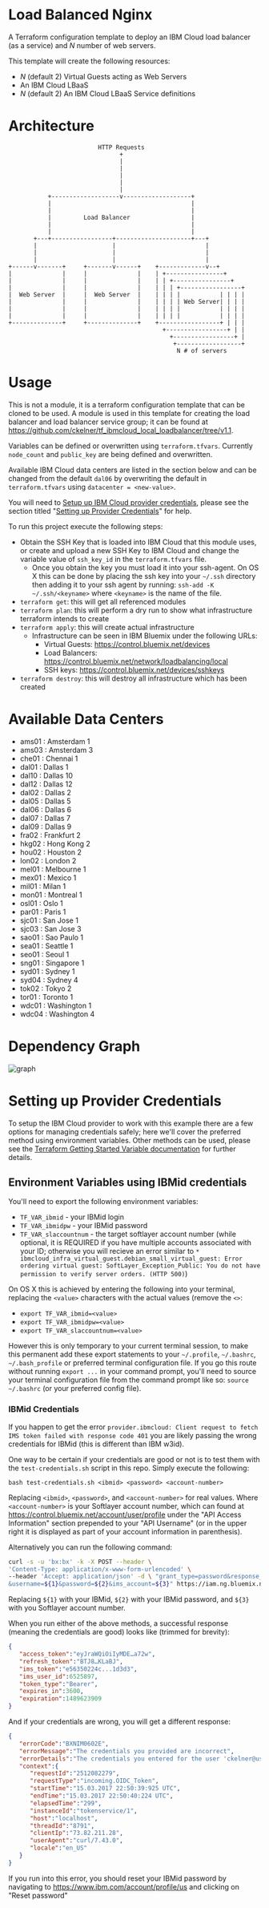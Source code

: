 # Load Balanced Nginx

A Terraform configuration template to deploy an IBM Cloud load balancer (as a service) and _N_ number of web servers.

This template will create the following resources:

- _N_ (default 2) Virtual Guests acting as Web Servers
- An IBM Cloud LBaaS
- _N_ (default 2) An IBM Cloud LBaaS Service definitions

# Architecture

```
                         HTTP Requests
                               +
                               |
                               |
                               |
                               |
                               |
           +-------------------v-------------------+
           |                                       |
           |                                       |
           |         Load Balancer                 |
           |                                       |
           |                                       |
       +---+-----------------+---------------------+---+
       |                     |                         |
       |                     |                         |
       |                     |                         |
+------v-------+     +-------v------+    +-------------v--+
|              |     |              |    | +----------------+
|              |     |              |    | | +----------------+
|              |     |              |    | | | +-----------------+
|  Web Server  |     |  Web Server  |    | | | |           | | | |
|              |     |              |    | | | | Web Server| | | |
|              |     |              |    | | | |           | | | |
|              |     |              |    | | | |           | | | |
+--------------+     +--------------+    +-----------------+ | | |
                                           +-----------------+ | |
                                             +-----------------+ |
                                              +------------------+
                                               N # of servers
```

# Usage

This is not a module, it is a terraform configuration template that can be cloned to be used. A module is used in this template for creating the load balancer and load balancer service group; it can be found at https://github.com/ckelner/tf_ibmcloud_local_loadbalancer/tree/v1.1.

Variables can be defined or overwritten using `terraform.tfvars`. Currently `node_count` and `public_key` are being defined and overwritten.

Available IBM Cloud data centers are listed in the section below and can be changed from the default `dal06` by overwriting the default in `terraform.tfvars` using `datacenter = <new-value>`.

You will need to [Setup up IBM Cloud provider credentials](#setting-up-provider-credentials), please see the section titled "[Setting up Provider Credentials](#setting-up-provider-credentials)" for help.

To run this project execute the following steps:

- Obtain the SSH Key that is loaded into IBM Cloud that this module uses, or
create and upload a new SSH Key to IBM Cloud and change the variable value of `ssh_key_id` in the `terraform.tfvars` file.
  - Once you obtain the key you must load it into your ssh-agent. On OS X this can be done by placing the ssh key into your `~/.ssh` directory then adding it to your ssh agent by running: `ssh-add -K ~/.ssh/<keyname>` where `<keyname>` is the name of the file.
- `terraform get`: this will get all referenced modules
- `terraform plan`: this will perform a dry run to show what infrastructure terraform intends to create
- `terraform apply`: this will create actual infrastructure
  - Infrastructure can be seen in IBM Bluemix under the following URLs:
    - Virtual Guests: https://control.bluemix.net/devices
    - Load Balancers: https://control.bluemix.net/network/loadbalancing/local
    - SSH keys: https://control.bluemix.net/devices/sshkeys
- `terraform destroy`: this will destroy all infrastructure which has been created

# Available Data Centers
- ams01 : Amsterdam 1
- ams03 : Amsterdam 3
- che01 : Chennai 1
- dal01 : Dallas 1
- dal10 : Dallas 10
- dal12 : Dallas 12
- dal02 : Dallas 2
- dal05 : Dallas 5
- dal06 : Dallas 6
- dal07 : Dallas 7
- dal09 : Dallas 9
- fra02 : Frankfurt 2
- hkg02 : Hong Kong 2
- hou02 : Houston 2
- lon02 : London 2
- mel01 : Melbourne 1
- mex01 : Mexico 1
- mil01 : Milan 1
- mon01 : Montreal 1
- osl01 : Oslo 1
- par01 : Paris 1
- sjc01 : San Jose 1
- sjc03 : San Jose 3
- sao01 : Sao Paulo 1
- sea01 : Seattle 1
- seo01 : Seoul 1
- sng01 : Singapore 1
- syd01 : Sydney 1
- syd04 : Sydney 4
- tok02 : Tokyo 2
- tor01 : Toronto 1
- wdc01 : Washington 1
- wdc04 : Washington 4

# Dependency Graph

![graph](graph.png)

# Setting up Provider Credentials

To setup the IBM Cloud provider to work with this example there are a few options for managing credentials safely; here we'll cover the preferred method using environment variables. Other methods can be used, please see the [Terraform Getting Started Variable documentation](https://www.terraform.io/intro/getting-started/variables.html) for further details.

## Environment Variables using IBMid credentials

You'll need to export the following environment variables:

- `TF_VAR_ibmid` - your IBMid login
- `TF_VAR_ibmidpw` - your IBMid password
- `TF_VAR_slaccountnum` - the target softlayer account number (while optional, it is REQUIRED if you have multiple accounts associated with your ID; otherwise you will recieve an error similar to `* ibmcloud_infra_virtual_guest.debian_small_virtual_guest: Error ordering virtual guest: SoftLayer_Exception_Public: You do not have permission to verify server orders. (HTTP 500)`)

On OS X this is achieved by entering the following into your terminal, replacing the `<value>` characters with the actual values (remove the `<>`:

- `export TF_VAR_ibmid=<value>`
- `export TF_VAR_ibmidpw=<value>`
- `export TF_VAR_slaccountnum=<value>`

However this is only temporary to your current terminal session, to make this permanent add these export statements to your `~/.profile`, `~/.bashrc`, `~/.bash_profile` or preferred terminal configuration file. If you go this route without running `export ...` in your command prompt, you'll need to source your terminal configuration file from the command prompt like so: `source ~/.bashrc` (or your preferred config file).

### IBMid Credentials

If you happen to get the error `provider.ibmcloud: Client request to fetch IMS token failed with response code 401` you are likely passing the wrong credentials for IBMid (this is different than IBM w3id).

One way to be certain if your credentials are good or not is to test them with the `test-credentials.sh` script in this repo.  Simply execute the following:

```
bash test-credentials.sh <ibmid> <password> <account-number>
```

Replacing `<ibmid>`, `<password>`, and `<account-number>` for real values.  Where `<account-number>` is your Softlayer account number, which can found at https://control.bluemix.net/account/user/profile under the "API Access Information" section prepended to your "API Username" (or in the upper right it is displayed as part of your account information in parenthesis).

Alternatively you can run the following command:

```bash
curl -s -u 'bx:bx' -k -X POST --header \
'Content-Type: application/x-www-form-urlencoded' \
--header 'Accept: application/json' -d \ "grant_type=password&response_type=cloud_iam,ims_portal \
&username=${1}&password=${2}&ims_account=${3}" https://iam.ng.bluemix.net/oidc/token
```

Replacing `${1}` with your IBMid, `${2}` with your IBMid password, and `${3}` with you Softlayer account number.

When you run either of the above methods, a successful response (meaning the credentials are good) looks like (trimmed for brevity):

```json
{
   "access_token":"eyJraWQiOiIyMDE…a72w",
   "refresh_token":"BTJ8…KLaBJ",
   "ims_token":"e56350224c...1d3d3",
   "ims_user_id":6525897,
   "token_type":"Bearer",
   "expires_in":3600,
   "expiration":1489623909
}
```

And if your credentials are wrong, you will get a different response:

```json
{
   "errorCode":"BXNIM0602E",
   "errorMessage":"The credentials you provided are incorrect",
   "errorDetails":"The credentials you entered for the user 'ckelner@us.ibm.com' are incorrect",
   "context":{
      "requestId":"2512082279",
      "requestType":"incoming.OIDC_Token",
      "startTime":"15.03.2017 22:50:39:925 UTC",
      "endTime":"15.03.2017 22:50:40:224 UTC",
      "elapsedTime":"299",
      "instanceId":"tokenservice/1",
      "host":"localhost",
      "threadId":"8791",
      "clientIp":"73.82.211.28",
      "userAgent":"curl/7.43.0",
      "locale":"en_US"
   }
}
```

If you run into this error, you should reset your IBMid password by navigating to https://www.ibm.com/account/profile/us and clicking on "Reset password"
